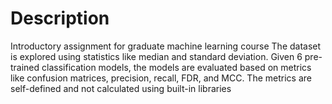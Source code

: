 # Description
Introductory assignment for graduate machine learning course
The dataset is explored using statistics like median and standard deviation. Given 6 pre-trained classification models, the models are evaluated based on metrics like confusion matrices, precision, recall, FDR, and MCC. The metrics are self-defined and not calculated using built-in libraries
